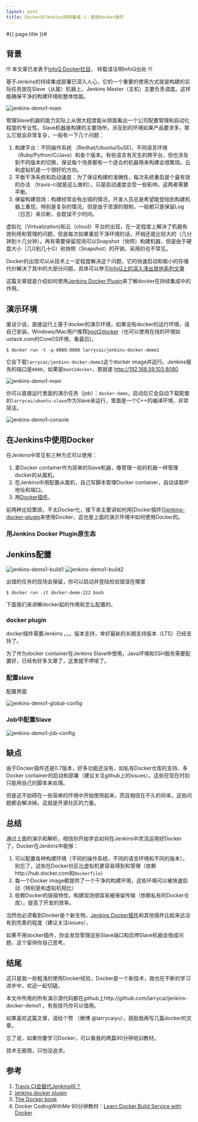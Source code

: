 ```yaml
---
layout: post
title: Docker的Jenkins持续集成-1：使用docker插件
---
```

#{{ page.title }}#
## 背景 ##

!!! 本文章已发表于[InfoQ Docker栏目]()， 转载请注明InfoQ出处 !!!

基于Jenkins的持续集成部署已深入人心，它的一个重要的使用方式就是构建的实际任务放在Slave（从属）机器上，Jenkins Master（主机）主要负责调度。这样能确保干净的构建环境和整体性能。

![jenkins-demo1-main](http://larrycaiyu.com/images/jenkins-demo1-arch.png)

管理Slave机器的能力实际上从很大程度能从侧面看出一个公司配置管理和自动化程度的专业性。Slave机器是构建的主要场所，涉及到的环境如果产品要求多，那么它就会非常复杂，一般有一下几个问题：

1. 构建平台：不同操作系统 （Redhat/Ubuntu/SuSE)、不同语言环境（Ruby/Python/C/Java）和各个版本。有些语言有天生的跨平台，但也涉及到不同版本的切换，保证每个场景都有一个适合的机器用来构建会很繁琐。云和虚拟机是一个很好的方向。
2. 平衡干净系统和启动速度：为了保证构建的准确性，每次系统重启是个最有效的办法 （travis-ci就是这么做的），只是启动速度会受一些影响，这两者需要平衡。
3. 保留构建现场：构建经常会有出错的情况，开发人员总是希望能登陆到构建机器上重现，特别是复杂的情况。但是由于资源的限制，一般都只是保留Log（日志）来诊断，会耽误不少时间。

虚拟化（Virtualization)和云（cloud）平台的出现，在一定程度上解决了机器有效利用和管理的问题，但是每次如果重启干净环境的话，开销还是比较大的（几分钟到十几分钟）。再有需要保留现场可以Snapshot（快照）构建机器，但是由于硬盘大小（几G到几十G）和快照（Snapshot）的开销，采用的也不常见。

Docker的出现可以从技术上一定程度解决这个问题，它的快速启动和极小的存储代价解决了其中的大部分问题。具体可以参见[InfoQ上的深入浅出其他系列文章](http://www.infoq.com/cn/dockers)

这篇文章就是介绍如何使用[Jenkins Docker Plugin][jenkins-docker-plugin]来了解docker在持续集成中的作用。


## 演示环境 ##

废话少说，直接运行上基于docker的演示环境，如果没有docker的运行环境，请自己安装。Windows/Mac用户推荐[boot2docker](http://boot2docker.com)（也可以使用在线的环境如ustack.com的CoreOS环境，看最后)。

    $ docker run -t -p 8080:8080 larrycai/jenkins-docker-demo1

它会下载`larrycai/jenkins-docker-demo1`这个docker image并运行。Jenkins服务的端口是`8080`，如果是`boot2docker`，那就是 http://192.168.59.103:8080

![jenkins-demo1-main](http://larrycaiyu.com/images/jenkins-demo1-main.png)

你可以直接运行里面的演示任务（job）：`docker-demo`，启动后它会自动下载配套的`larrycai/ubuntu-slave`作为Slave来运行，里面是一个C++的编译环境，非常简洁。

![jenkins-demo1-console](http://larrycaiyu.com/images/jenkins-demo1-console.png)

## 在Jenkins中使用Docker ##

在Jenkins中常见有三种方式可以使用：

1. 拿Docker container作为简单的Slave机器，像管理一般的机器一样管理docker的从属机。
2. 在Jenkins中用配置从属机，自己写脚本管理Docker container，自动读取IP地址和端口。
3. 用[Docker插件][jenkins-docker-plugin]。

前两种比较繁琐，不太Docker化，接下来主要讲如何用[Docker插件][[jenkins-docker-plugin]来使用Docker，这也是上面的演示环境中如何使用Docker的。

### 用Jenkins Docker Plugin原生态 ###

## Jenkins配置 ##

![jenkins-demo1-build1](http://larrycaiyu.com/images/jenkins-demo1-build1.png)
![jenkins-demo1-build2](http://larrycaiyu.com/images/jenkins-demo1-build2.png)

出错的任务的现场会保留，你可以启动并登陆检验错误在哪里

    $ docker run -it docker-demo-222 bash

下面我们来讲解docker起的作用和怎么配置的。

### docker plugin ###

docker插件需要Jenkins 。。。版本支持，幸好最新的长期支持版本（LTS）已经支持了。

为了作为docker container在Jenkins Slave中使用，Java环境和SSH服务需要配置好，已经有好多文章了，这里就不啰嗦了。

### 配置slave ###

配置界面

![jenkins-demo1-global-config](http://larrycaiyu.com/images/jenkins-demo1-global-config.png)

### Job中配置Slave ###

![jenkins-demo1-job-config](http://larrycaiyu.com/images/jenkins-demo1-job-config.png)

## 缺点 ##

由于Docker插件还是0.7版本，好多功能还没有，如私有Docker仓库的支持、多Docker container的启动和部署（建议关注github上的issues）。这些在现在时刻只能用自己的脚本来处理。

但是这不妨碍在一些简单的环境中开始使用起来，而且相信在不久的将来，这些问题都会解决掉。这就是开源社区的力量。

## 总结 ##

通过上面的演示和解析，相信你开始学会如何在Jenkins中灵活运用好Docker了，Docker在Jenkins中能够：

1. 可以配置各种构建环境（不同的操作系统，不同的语言环境和不同的版本），别忘了，这些在Docker社区比虚拟机更容易得到和管理（依赖http://hub.docker.com和`Dockerfile`）
2. 每一个Docker image都提供了一个干净的构建环境，这些环境可以被快速启动（特别是和虚拟机相比）
3. 依赖Docker的层级特性，构建现场很容易被保留传输（依赖私有的Docker仓库），提高了开发的效率。

当然也必须看到Docker是个新生物，[Jenkins Docker插件][jenkins-docker-plugin]和其他插件比起来远没有到完善的程度（建议关注issues）， 

如果不用docker插件，你会发现管理这些Slave端口和启停Slave机器会很成问题，这个留待你自己思考。


## 结尾 ##

这只是我一些粗浅的使用Docker经验，Docker是一个新技术，我也在不断的学习进步中，欢迎一起切磋。

本文中所用的所有演示源代码都在github上http://github.com/larrycai/jenkins-docker-demo1 。有些技巧你可以借用。 

如果喜欢这篇文章，请给个赞 （微博 @larrycaiyu），鼓励我再写几篇docker的文章。

忘了说，如果你要学习Docker，可以看我的两篇90分钟培训教材。

技术无极限，只怕没追求。

## 参考 ##
1. [Travis CI会替代Jenkins吗？](http://larrycaiyu.com/2012/03/06/travis-ci-is-evolution.html)
2. [jenkins docker plugin](https://wiki.jenkins-ci.org/display/JENKINS/Docker+Plugin)
3. [The Docker book](http://www.dockerbook.com/) 
4. Docker CodingWithMe 90分钟教材：[Learn Docker](http://www.slideshare.net/larrycai/learn-docker-in-90-minutes),[Build Service with Docker](http://www.slideshare.net/larrycai/build-service-withdockerin90mins)

[jenkins-docker-plugin]: https://wiki.jenkins-ci.org/display/JENKINS/Docker+Plugin
    
 
 